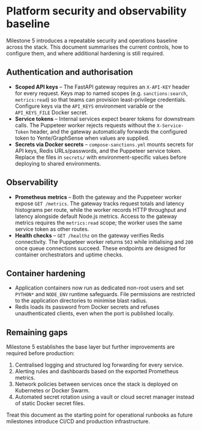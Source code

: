 # Platform security and observability baseline

Milestone 5 introduces a repeatable security and operations baseline across the
stack. This document summarises the current controls, how to configure them, and
where additional hardening is still required.

## Authentication and authorisation

- **Scoped API keys** – The FastAPI gateway requires an `X-API-KEY` header for
  every request. Keys map to named scopes (e.g. `sanctions:search`,
  `metrics:read`) so that teams can provision least-privilege credentials.
  Configure keys via the `API_KEYS` environment variable or the
  `API_KEYS_FILE` Docker secret.
- **Service tokens** – Internal services expect bearer tokens for downstream
  calls. The Puppeteer worker rejects requests without the `X-Service-Token`
  header, and the gateway automatically forwards the configured token to
  Yente/GraphSense when values are supplied.
- **Secrets via Docker secrets** – `compose-sanctions.yml` mounts secrets for API
  keys, Redis URLs/passwords, and the Puppeteer service token. Replace the files
  in `secrets/` with environment-specific values before deploying to shared
  environments.

## Observability

- **Prometheus metrics** – Both the gateway and the Puppeteer worker expose
  `GET /metrics`. The gateway tracks request totals and latency histograms per
  route, while the worker records HTTP throughput and latency alongside default
  Node.js metrics. Access to the gateway metrics requires the `metrics:read`
  scope; the worker uses the same service token as other routes.
- **Health checks** – `GET /healthz` on the gateway verifies Redis connectivity.
  The Puppeteer worker returns `503` while initialising and `200` once queue
  connections succeed. These endpoints are designed for container orchestrators
  and uptime checks.

## Container hardening

- Application containers now run as dedicated non-root users and set `PYTHON*`
  and `NODE_ENV` runtime safeguards. File permissions are restricted to the
  application directories to minimise blast radius.
- Redis loads its password from Docker secrets and refuses unauthenticated
  clients, even when the port is published locally.

## Remaining gaps

Milestone 5 establishes the base layer but further improvements are required
before production:

1. Centralised logging and structured log forwarding for every service.
2. Alerting rules and dashboards based on the exported Prometheus metrics.
3. Network policies between services once the stack is deployed on Kubernetes or
   Docker Swarm.
4. Automated secret rotation using a vault or cloud secret manager instead of
   static Docker secret files.

Treat this document as the starting point for operational runbooks as future
milestones introduce CI/CD and production infrastructure.
